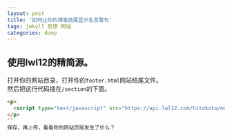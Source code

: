 ```yaml
---
layout: post
title: '如何让你的博客结尾显示名言警句'
tags: jekyll 反馈 网站
categories: dump
---
```


使用lwl12的精简源。
---

打开你的网站目录，打开你的`footer.html`网站结尾文件。  
然后把这行代码插在`/section`的下面。
```html
<p>
  <script type="text/javascript" src="https://api.lwl12.com/hitokoto/main/get?encode=js&charset=utf-8"></script><div id="lwlhitokoto"><script>lwlhitokoto()</script></div>
</p>
``
保存，再上传，看看你的网站页尾发生了什么？
